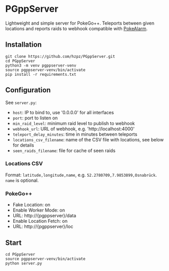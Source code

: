 # PGppServer
Lightweight and simple server for PokeGo++. 
Teleports between given locations and reports raids to webhook 
compatible with [PokeAlarm](https://github.com/PokeAlarm/PokeAlarm).

## Installation
```
git clone https://github.com/hzpz/PGppServer.git
cd PGppServer
python3 -m venv pgppserver-venv
source pgppserver-venv/bin/activate
pip install -r requirements.txt
```

## Configuration
See `server.py`:
* `host`: IP to bind to, use '0.0.0.0' for all interfaces
* `port`: port to listen on
* `min_raid_level`: minimum raid level to publish to webhook
* `webhook_url`: URL of webhook, e.g. 'http://localhost:4000'
* `teleport_delay_minutes`: time in minutes between teleports
* `locations_csv_filename`: name of the CSV file with locations, see below for details
* `seen_raids_filename`: file for cache of seen raids

### Locations CSV
Format: `latitude,longitude,name`, e.g. `52.2780709,7.9853899,Osnabrück`. `name` is optional.

### PokeGo++
* Fake Location: on
* Enable Worker Mode: on
* URL: http://{pgppserver}/data
* Enable Location Fetch: on
* URL: http://{pgppserver}/loc

## Start
```
cd PGppServer
source pgppserver-venv/bin/activate
python server.py
```